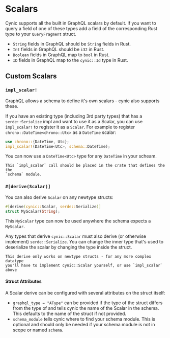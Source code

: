 # Scalars

Cynic supports all the built in GraphQL scalars by default. If you want to
query a field of one of these types add a field of the corresponding Rust type
to your `QueryFragment` struct.

- `String` fields in GraphQL should be `String` fields in Rust.
- `Int` fields in GraphQL should be `i32` in Rust.
- `Boolean` fields in GraphQL map to `bool` in Rust.
- `ID` fields in GraphQL map to the `cynic::Id` type in Rust.

## Custom Scalars

### `impl_scalar!`

GraphQL allows a schema to define it's own scalars - cynic also supports these.

If you have an existing type (including 3rd party types) that has a
`serde::Serialize` impl and want to use it as a Scalar, you can use
`impl_scalar!` to register it as a `Scalar`. For example to register
`chrono::DateTime<chrono::Utc>` as a `DateTime` scalar:

```rust
use chrono::{DateTime, Utc};
impl_scalar!(DateTime<Utc>, schema::DateTime);
```

You can now use a `DateTime<Utc>` type for any `DateTime` in your scheam.

```admonish info
This `impl_scalar` call should be placed in the crate that defines the the
`schema` module.
```

### `#[derive(Scalar)]`

You can also derive `Scalar` on any newtype structs:

```rust
#[derive(cynic::Scalar, serde::Serialize)]
struct MyScalar(String);
```

This `MyScalar` type can now be used anywhere the schema expects a `MyScalar`.

Any types that derive `cynic::Scalar` must also derive (or otherwise implement)
`serde::Serialize`. You can change the inner type that's used to deserialize
the scalar by changing the type inside the struct.

```admonish info
This derive only works on newtype structs - for any more complex datatype
you'll have to implement cynic::Scalar yourself, or use `impl_scalar` above
```

#### Struct Attributes

A Scalar derive can be configured with several attributes on the struct itself:

- `graphql_type = "AType"` can be provided if the type of the struct differs
  from the type of and tells cynic the name of the Scalar in the schema. This
  defaults to the name of the struct if not provided.
- `schema_module` tells cynic where to find your schema module. This is
  optional and should only be needed if your schema module is not in scope or
  named `schema`.
